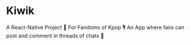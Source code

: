 # Kiwik
A React-Native Project 📱
For Fandoms of Kpop 🎙️ An App where fans can post and comment in threads of chats 📝


